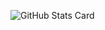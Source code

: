 ![GitHub Stats Card](https://github-readme-stats.vercel.app/api?username=udon1206&show_icons=true&count_private=true)

